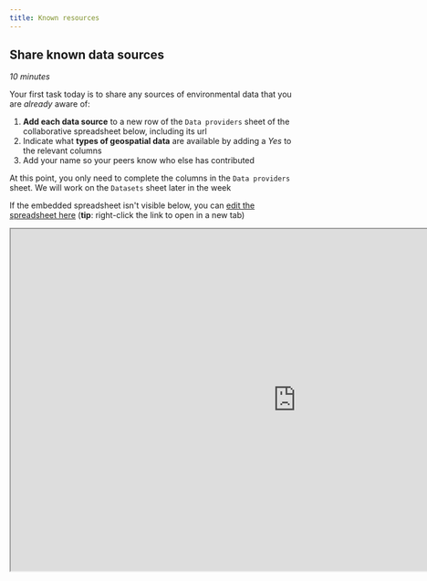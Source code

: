 ```yaml
---
title: Known resources
---
```


## Share known data sources
*10 minutes*

Your first task today is to share any sources of environmental data that you are *already* aware of:

1. **Add each data source** to a new row of the `Data providers` sheet of the collaborative spreadsheet below, including its url
2. Indicate what **types of geospatial data** are available by adding a *Yes* to the relevant columns
3. Add your name so your peers know who else has contributed

At this point, you only need to complete the columns in the `Data providers` sheet.  We will work on the `Datasets` sheet later in the week

If the embedded spreadsheet isn't visible below, you can [edit the spreadsheet here](https://cryptpad.fr/sheet/#/2/sheet/edit/uwavrR9MYDANOr7v0ECxdCFE) (**tip**: right-click the link to open in a new tab)

<iframe width="1000" height="600" src="https://cryptpad.fr/sheet/#/2/sheet/edit/uwavrR9MYDANOr7v0ECxdCFE/embed/"></iframe>

